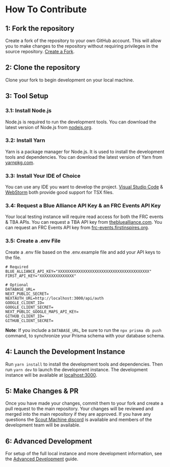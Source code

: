 # How To Contribute

## 1: Fork the repository

Create a fork of the repository to your own GitHub account. This will allow you to make changes to the repository
without requiring privileges in the source repository. [Create a Fork](../../fork).

## 2: Clone the repository

Clone your fork to begin development on your local machine.

## 3: Tool Setup

### 3.1: Install Node.js

Node.js is required to run the development tools. You can download the latest version of Node.js from
[nodejs.org](https://nodejs.org/en/).

### 3.2: Install Yarn

Yarn is a package manager for Node.js. It is used to install the development tools and dependencies. You can download
the latest version of Yarn from [yarnpkg.com](https://yarnpkg.com/).

### 3.3: Install Your IDE of Choice

You can use any IDE you want to develop the project. [Visual Studio Code](https://code.visualstudio.com/) &
[WebStorm](https://www.jetbrains.com/webstorm/) both provide good support for TSX files.

### 3.4: Request a Blue Alliance API Key & an FRC Events API Key

Your local testing instance will require read access for both the FRC events & TBA APIs. You can request a TBA API key
from [thebluealliance.com](https://www.thebluealliance.com/request/apiwrite). You can request an FRC Events API key
from [frc-events.firstinspires.org](https://frc-events.firstinspires.org/services/API).

### 3.5: Create a .env File

Create a .env file based on the .env.example file and add your API keys to the file.

```dotenv
# Required
BLUE_ALLIANCE_API_KEY="XXXXXXXXXXXXXXXXXXXXXXXXXXXXXXXXXXXXXXXX"
FIRST_API_KEY="XXXXXXXXXXXXXXX"

# Optional
DATABASE_URL=
NEXT_PUBLIC_SECRET=
NEXTAUTH_URL=http://localhost:3000/api/auth
GOOGLE_CLIENT_ID=
GOOGLE_CLIENT_SECRET=
NEXT_PUBLIC_GOOGLE_MAPS_API_KEY=
GITHUB_CLIENT_ID=
GITHUB_CLIENT_SECRET=
```

**Note**: If you include a `DATABASE_URL`, be sure to run the `npx prisma db push` command, to synchronize your Prisma schema with your database schema.

## 4: Launch the Development Instance

Run `yarn install` to install the development tools and dependencies. Then run `yarn dev` to launch the development
instance. The development instance will be available at [localhost:3000](http://localhost:3000/).

## 5: Make Changes & PR

Once you have made your changes, commit them to your fork and create a pull request to the main repository. Your changes
will be reviewed and merged into the main repository if they are approved. If you have any questions the
[Scout Machine discord](https://discord.com/invite/yYtc8gpsXK) is available and members of the development team will be
available.

## 6: Advanced Development

For setup of the full local instance and more development information, see the
[Advanced Development](./docs/advanced-development.md) guide.

